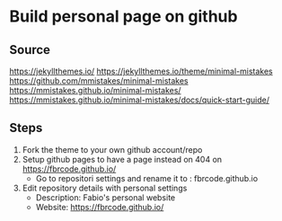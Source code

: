 # Build personal page on github

## Source

https://jekyllthemes.io/
https://jekyllthemes.io/theme/minimal-mistakes
https://github.com/mmistakes/minimal-mistakes
https://mmistakes.github.io/minimal-mistakes/
https://mmistakes.github.io/minimal-mistakes/docs/quick-start-guide/

## Steps

1. Fork the theme to your own github account/repo
2. Setup github pages to have a page instead on 404 on https://fbrcode.github.io/
	- Go to repositori settings and rename it to : fbrcode.github.io
3. Edit repository details with personal settings
	- Description: Fabio's personal website
	- Website: https://fbrcode.github.io/





